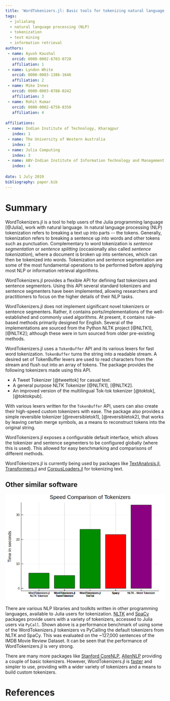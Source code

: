 ```yaml
---
title: 'WordTokenizers.jl: Basic tools for tokenizing natural language in Julia'
tags:
  - julialang
  - natural language processing (NLP)
  - tokenization
  - text mining
  - information retrieval
authors:
 - name: Ayush Kaushal
   orcid: 0000-0002-6703-0728
   affiliation: 1
 - name: Lyndon White
   orcid: 0000-0003-1386-1646
   affiliation: 2
 - name: Mike Innes
   orcid: 0000-0003-0788-0242
   affiliation: 3
 - name: Rohit Kumar
   orcid: 0000-0002-6758-8350
   affiliation: 4

affiliations:
 - name: Indian Institute of Technology, Kharagpur
   index: 1
 - name: The University of Western Australia
   index: 2
 - name: Julia Computing
   index: 3
 - name: ABV-Indian Institute of Information Technology and Management Gwalior
   index: 4

date: 1 July 2019
bibliography: paper.bib
---
```


# Summary

WordTokenizers.jl is a tool to help users of the Julia programming language [@Julia], work with natural language.
In natural language processing (NLP) tokenization refers to breaking a text up into parts -- the tokens.
Generally, tokenization refers to breaking a sentence up into words and other tokens such as punctuation.
Complementary to word tokenization is _sentence segmentation_ or _sentence splitting_ (occasionally also called _sentence tokenization_),
where a document is broken up into sentences, which can then be tokenized into words.
Tokenization and sentence segmentation are some of the most fundamental operations to be performed before applying most NLP or information retrieval algorithms.

WordTokenizers.jl provides a flexible API for defining fast tokenizers and sentence segmentors.
Using this API several standard tokenizers and sentence segmenters have been implemented, allowing researchers and practitioners to focus on the higher details of their NLP tasks.

WordTokenizers.jl does not implement significant novel tokenizers or sentence segmenters.
Rather, it contains ports/implementations of the well-established and commonly used algorithms.
At present, it contains rule-based methods primarily designed for English.
Several of the implementations are sourced from the Python NLTK project [@NLTK1], [@NLTK2];
although these were in turn sourced from older pre-existing methods.

WordTokenizers.jl uses a `TokenBuffer` API and its various lexers for fast word tokenization.
`TokenBuffer` turns the string into a readable stream.
A desired set of TokenBuffer lexers are used to read characters from the stream and flush out into an array of tokens.
The package provides the following tokenizers made using this API.

- A Tweet Tokenizer [@tweettok] for casual text.
- A general purpose NLTK Tokenizer [@NLTK1], [@NLTK2].
- An improved version of the multilingual Tok-tok tokenizer [@toktok], [@toktokpub].

With various lexers written for the `TokenBuffer` API, users can also create their high-speed custom tokenizers with ease.
The package also provides a simple reversible tokenizer [@reversibletok1], [@reversibletok2],
that works by leaving certain merge symbols, as a means to reconstruct tokens into the original string.

WordTokenizers.jl exposes a configurable default interface,
which allows the tokenizer and sentence segmenters to be configured globally (where this is used).
This allowed for easy benchmarking and comparisons of different methods.

WordTokenizers.jl is currently being used by packages like [TextAnalysis.jl](https://github.com/JuliaText/TextAnalysis.jl), [Transformers.jl](https://github.com/chengchingwen/Transformers.jl) and [CorpusLoaders.jl](https://github.com/JuliaText/CorpusLoaders.jl) for tokenizing text.

## Other similar software

![Speed comparison of Tokenizers on IMDB Movie Review Dataset](speed_compare.png)

There are various NLP libraries and toolkits written in other programming languages, available to Julia users for tokenization.
[NLTK](https://github.com/nltk/nltk) and [SpaCy](https://github.com/explosion/spaCy) packages provide users with a variety of tokenizers, accessed to Julia users via `PyCall`.
Shown above is a performance benchmark of using some of the WordTokenizers.jl tokenizers vs PyCalling the default tokenizers from NLTK and SpaCy.
This was evaluated on the ~127,000 sentences of the IMDB Movie Review Dataset.
It can be seen that the performance of WordTokenizers.jl is very strong.

There are many more packages like [Stanford CoreNLP](https://github.com/stanfordnlp/CoreNLP), [AllenNLP](https://github.com/allenai/allennlp/) providing a couple of basic tokenizers.
However, WordTokenizers.jl is [faster](https://github.com/Ayushk4/Tweet_tok_analyse/tree/master/speed) and simpler to use, providing with a wider variety of tokenizers and a means to build custom tokenizers.

# References
